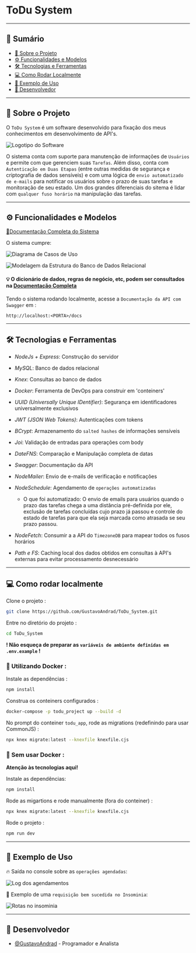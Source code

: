 
# ToDu System
---
## 📘 Sumário

- [🎒 Sobre o Projeto](#-sobre-o-projeto)  
- [⚙ Funcionalidades e Modelos](#-funcionalidades-e-modelos)  
- [🛠 Tecnologias e Ferramentas](#-tecnologias-e-ferramentas)  
- [💻 Como Rodar Localmente](#-como-rodar-localmente)  
- [🎡 Exemplo de Uso](#-exemplo-de-uso)  
- [👤 Desenvolvedor](#-desenvolvedor)

---
## 🎒 Sobre o Projeto


O `ToDu System` é um software desenvolvido para fixação dos meus conhecimentos em desenvolvimento de API's.

![Logotipo do Software](./images/todu.png)


O sistema conta com suporte para manutenção de informações de `Usuários` e permite com que gerenciem suas `Tarefas`. Além disso, conta com `Autenticação em Duas Etapas` (entre outras medidas de segurança e criptografia de dados sensíveis) e com uma lógica de `envio automatizado de e-mails` para notificar os usuários sobre o prazo de suas tarefas e monitoração de seu estado. Um dos grandes diferenciais do sitema é lidar com `qualquer fuso horário` na manipulação das tarefas.

---
## ⚙ Funcionalidades e Modelos 
[🌟Documentação Completa do Sistema](https://www.notion.so/ToDu-System-1-0-0-d1e61f25fd204e17b6253c142b4e571c)

O sistema cumpre:

![Diagrama de Casos de Uso](./images/use_case.png)

![Modelagem da Estrutura do Banco de Dados Relacional](./images/modelagem_bd.png)

#### 💡 O dicionário de dados, regras de negócio, etc, podem ser consultados na [Documentação Completa](https://www.notion.so/ToDu-System-1-0-0-d1e61f25fd204e17b6253c142b4e571c)

Tendo o sistema rodando localmente, acesse a `Documentação da API com Swagger` em :

    http://localhost:<PORTA>/docs


---

## 🛠 Tecnologias e Ferramentas

- *NodeJs + Express*: Construção do servidor

- *MySQL*: Banco de dados relacional

- *Knex*: Consultas ao banco de dados

- *Docker*: Ferramenta de DevOps para construir em 'conteiners'

- *UUID (Universally Unique IDentifier)*: Segurança em identificadores universalmente exclusivos

- *JWT (JSON Web Tokens)*: Autenticações com tokens

- *BCrypt*: Armazenamento do `salted hashes` de informações sensíveis

- *Joi*: Validação de entradas para operações com body

- *DateFNS*: Comparação e Manipulação completa de datas

- *Swagger*: Documentação da API

- *NodeMailer*: Envio de e-mails de verificação e notificações

- *NodeSchedule*: Agendamento de `operações automatizadas`
    
    - O que foi automatizado: O envio de emails para usuários quando o prazo das tarefas chega a uma distância pré-definida por ele, exclusão de tarefas concluídas cujo prazo já passou e controle do estado de tarefas para que ela seja marcada como atrasada se seu prazo passou.

- *NodeFetch*: Consumir a a API do `TimezoneDB` para mapear todos os fusos horários

- *Path e FS*: Caching local dos dados obtidos em consultas à API's externas para evitar processamento desnecessário


---
## 💻 Como rodar localmente

Clone o projeto :

```bash
git clone https://github.com/GustavoAndrad/ToDu_System.git
```

Entre no diretório do projeto :

```bash
cd ToDu_System
```
**! Não esqueça de preparar as `variáveis de ambiente definidas em .env.example` !**

### 🐳 Utilizando Docker : 

Instale as dependências :

```bash
npm install
```

Construa os conteiners configurados :

```bash
docker-compose -p todu_project up --build -d
```

No prompt do conteiner `todu_app`, rode as migrations (redefinindo para usar CommonJS) :

```bash
npx knex migrate:latest --knexfile knexfile.cjs
```

### 🍣 Sem usar Docker : 
**Atenção às tecnologias aqui!**

Instale as dependências:

```bash
npm install
```

Rode as migartions e rode manualmente (fora do conteiner) :

```bash
npx knex migrate:latest --knexfile knexfile.cjs
```

Rode o projeto :
```bash
npm run dev
```

---
## 🎡 Exemplo de Uso

🔥 Saída no console sobre as `operações agendadas`:

![Log dos agendamentos](./images/agendamento.png)

🌙 Exemplo de uma `requisição bem sucedida no Insominia`:

![Rotas no insominia](./images/route.png)

---

## 👤 Desenvolvedor

- [@GustavoAndrad](https://www.github.com/GustavoAndrad) - Programador e Analista

